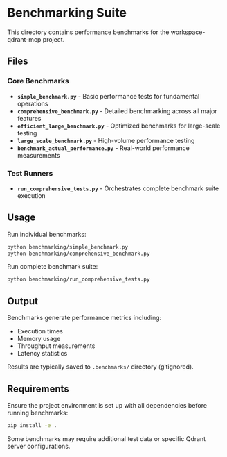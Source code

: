 # Benchmarking Suite

This directory contains performance benchmarks for the workspace-qdrant-mcp project.

## Files

### Core Benchmarks

- **`simple_benchmark.py`** - Basic performance tests for fundamental operations
- **`comprehensive_benchmark.py`** - Detailed benchmarking across all major features
- **`efficient_large_benchmark.py`** - Optimized benchmarks for large-scale testing
- **`large_scale_benchmark.py`** - High-volume performance testing
- **`benchmark_actual_performance.py`** - Real-world performance measurements

### Test Runners

- **`run_comprehensive_tests.py`** - Orchestrates complete benchmark suite execution

## Usage

Run individual benchmarks:
```bash
python benchmarking/simple_benchmark.py
python benchmarking/comprehensive_benchmark.py
```

Run complete benchmark suite:
```bash
python benchmarking/run_comprehensive_tests.py
```

## Output

Benchmarks generate performance metrics including:
- Execution times
- Memory usage
- Throughput measurements
- Latency statistics

Results are typically saved to `.benchmarks/` directory (gitignored).

## Requirements

Ensure the project environment is set up with all dependencies before running benchmarks:
```bash
pip install -e .
```

Some benchmarks may require additional test data or specific Qdrant server configurations.